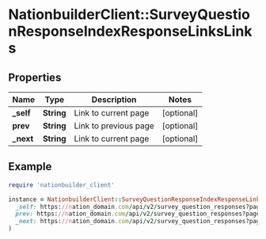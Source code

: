 # NationbuilderClient::SurveyQuestionResponseIndexResponseLinksLinks

## Properties

| Name | Type | Description | Notes |
| ---- | ---- | ----------- | ----- |
| **_self** | **String** | Link to current page | [optional] |
| **prev** | **String** | Link to previous page | [optional] |
| **_next** | **String** | Link to current page | [optional] |

## Example

```ruby
require 'nationbuilder_client'

instance = NationbuilderClient::SurveyQuestionResponseIndexResponseLinksLinks.new(
  _self: https://nation_domain.com/api/v2/survey_question_responses?page[number]&#x3D;2,
  prev: https://nation_domain.com/api/v2/survey_question_responses?page[number]&#x3D;1,
  _next: https://nation_domain.com/api/v2/survey_question_responses?page[number]&#x3D;3
)
```

